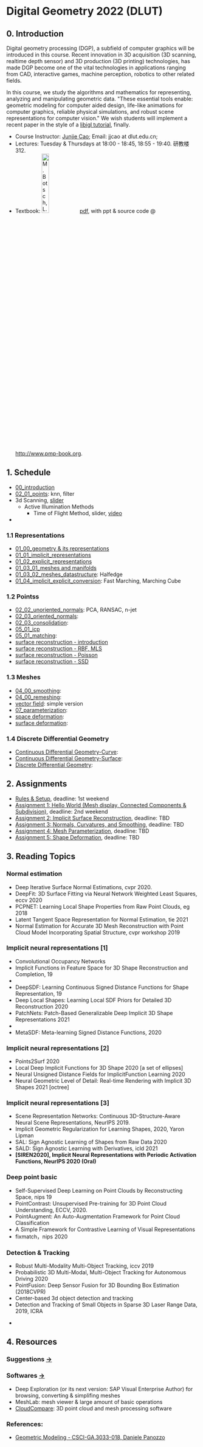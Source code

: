 # Digital Geometry 2022 (DLUT)
## 0. Introduction

Digital geometry processing (DGP), a subfield of computer graphics will be introduced in this course. Recent innovation in 3D acquisition (3D scanning, realtime depth sensor) and 3D production (3D printing) technologies, has made DGP become one of the vital technologies in applications ranging from CAD, interactive games, machine perception, robotics to other related fields. 

<!-- In this course, students should have a background in Linear Algebra and Computer Programming. -->
In this course, we study the algorithms and mathematics for representing, analyzing and manipulating geometric data. "These essential tools enable: geometric modeling for computer aided design, life-like animations for computer graphics, reliable physical simulations, and robust scene representations for computer vision." We wish students will implement a recent paper in the style of a [libigl tutorial](https://libigl.github.io/tutorial/), finally.


- Course Instructor: [Junjie Cao](http://jjcao.github.io/); Email: jjcao at dlut.edu.cn; 
- Lectures: Tuesday & Thursdays at 18:00 - 18:45, 18:55 - 19:40. 研教楼312.
- Textbook: <img src="https://images.tandf.co.uk/common/jackets/amazon/978156881/9781568814261.jpg"  width="20%" alt="M. Botsch, L. Kobbelt, M. Pauly, P. Alliez, and B. Lévy. Polygon mesh processing. CRC press, 2010." />
    [pdf](ftp://nozdr.ru/biblio/kolxo3/Cs/CsCg/Botsch%20M.,%20et%20al.%20Polygon%20mesh%20processing%20(AK%20Peters,%202010)(ISBN%201568814267)(C)(O)(243s)_CsCg_.pdf), with ppt & source code @ http://www.pmp-book.org.

## 1. Schedule
- [00_introduction](http://pan-yz.chaoxing.com/share/info/500d49595b4a971f)
- [02_01_points](): knn, filter
- 3d Scanning, [slider](http://pan-yz.chaoxing.com/share/info/3f34fcb074ff80e7)
  - Active Illumination Methods
    - Time of Flight Method, slider, [video](https://fpcv.cs.columbia.edu/)
- 
### 1.1 Representations
- [01_00_geometry & its representations](http://pan-yz.chaoxing.com/share/info/bce1099958c1faaf)
- [01_01_implicit_representations](http://pan-yz.chaoxing.com/share/info/4d2497d6e132c4d1)
- [01_02_explicit_representations](http://pan-yz.chaoxing.com/share/info/d6056d09fb0fab80)
- [01_03_01_meshes and manifolds](http://pan-yz.chaoxing.com/share/info/1a9e9608117f5f34)
- [01_03_02_meshes_datastructure](http://pan-yz.chaoxing.com/share/info/fa2e339d573f3d7e): Halfedge
- [01_04_implicit_explicit_conversion](http://pan-yz.chaoxing.com/share/info/8e58aec9f08e3a00): Fast Marching, Marching Cube

### 1.2 Pointss

- [02_02_unoriented_normals](): PCA, RANSAC, n-jet
- [02_03_oriented_normals](): 
- [02_03_consolidation](): 
- [05_01_icp]()
- [05_01_matching]():
- [surface reconstruction - introduction](http://pan-yz.chaoxing.com/share/info/559b1b07ec8aad26)
- [surface reconstruction - RBF, MLS](http://pan-yz.chaoxing.com/share/info/27f75a18160b9dd1)
- [surface reconstruction - Poisson](http://pan-yz.chaoxing.com/share/info/c08e4dc471e3cf4b)
- [surface reconstruction - SSD](http://pan-yz.chaoxing.com/share/info/5654e17799fdcd95)
  
### 1.3 Meshes
- [04_00_smoothing](http://pan-yz.chaoxing.com/share/info/715cb34431d2ebdb):
- [04_00_remeshing](http://pan-yz.chaoxing.com/share/info/efcea209e9db3ad1):
- [vector field](http://pan-yz.chaoxing.com/share/info/4cb4b53b2a094c5e): simple version
- [07_parameterization](http://pan-yz.chaoxing.com/share/info/7d6968f1f2aa12b3):
- [space deformation](http://pan-yz.chaoxing.com/share/info/a29cb47c36f2815c):
- [surface deformation](http://pan-yz.chaoxing.com/share/info/292c93d2206c6550):
### 1.4 Discrete Differential Geometry  
- [Continuous Differential Geometry-Curve]():
- [Continuous Differential Geometry-Surface]():
- [Discrete Differential Geometry]():
  
## 2. Assignments
- [Rules & Setup](assignments/), deadline: 1st weekend
- [Assignment 1: Hello World (Mesh display, Connected Components & Subdivision)](assignments/Assignment_1), deadline: 2nd weekend
- [Assignment 2: Implicit Surface Reconstruction](assignments/Assignment_2), deadline: TBD
- [Assignment 3: Normals, Curvatures, and Smoothing](assignments/Assignment_3), deadline: TBD
- [Assignment 4: Mesh Parameterization](assignments/Assignment_4), deadline: TBD
- [Assignment 5: Shape Deformation](assignments/Assignment_5), deadline: TBD

## 3. Reading Topics
### Normal estimation
- Deep Iterative Surface Normal Estimations, cvpr 2020.
- DeepFit: 3D Surface Fitting via Neural Network Weighted Least Squares, eccv 2020
- PCPNET: Learning Local Shape Properties from Raw Point Clouds, eg 2018
- Latent Tangent Space Representation for Normal Estimation, tie 2021
- Normal Estimation for Accurate 3D Mesh Reconstruction with Point Cloud Model Incorporating Spatial Structure, cvpr workshop 2019

### Implicit neural representations [1]
- Convolutional Occupancy Networks
- Implicit Functions in Feature Space for 3D Shape Reconstruction and Completion, 19
- 
- DeepSDF: Learning Continuous Signed Distance Functions for Shape Representation, 19
- Deep Local Shapes: Learning Local SDF Priors for Detailed 3D Reconstruction 2020
- PatchNets: Patch-Based Generalizable Deep Implicit 3D Shape Representations 2021
- 
- MetaSDF: Meta-learning Signed Distance Functions, 2020

### Implicit neural representations [2]
- Points2Surf 2020
- Local Deep Implicit Functions for 3D Shape 2020 [a set of ellipses]
- Neural Unsigned Distance Fields for ImplicitFunction Learning 2020
- Neural Geometric Level of Detail: Real-time Rendering with Implicit 3D Shapes 2021 [octree]

### Implicit neural representations [3]
- Scene Representation Networks: Continuous 3D-Structure-Aware Neural Scene Representations, NeurIPS 2019.
- Implicit Geometric Regularization for Learning Shapes, 2020, Yaron Lipman
- SAL: Sign Agnostic Learning of Shapes from Raw Data 2020
- SALD: Sign Agnostic Learning with Derivatives, icld 2021
- **[SIREN2020], Implicit Neural Representations with Periodic Activation Functions, NeurIPS 2020 (Oral)**

### Deep point basic
- Self-Supervised Deep Learning on Point Clouds by Reconstructing Space, nips 19
- PointContrast: Unsupervised Pre-training for 3D Point Cloud Understanding, ECCV, 2020.
- PointAugment: An Auto-Augmentation Framework for Point Cloud Classification
- A Simple Framework for Contrastive Learning of Visual Representations
- fixmatch，nips 2020

### Detection & Tracking
- Robust Multi-Modality Multi-Object Tracking, iccv 2019
- Probabilistic 3D Multi-Modal, Multi-Object Tracking
for Autonomous Driving 2020
- PointFusion: Deep Sensor Fusion for 3D Bounding Box Estimation (2018CVPR)
- Center-based 3d object detection and tracking
- Detection and Tracking of Small Objects in Sparse 3D Laser Range Data, 2019, ICRA

<!--
### Implicit neural representations [4]
- Neural Volumes: Learning Dynamic Renderable Volumes from Images, sig19
- Deep Implicit Templates for 3D Shape Representation, 2020
- DIST: Rendering deep implicit signed distance function with differentiable sphere tracing, cvpr20
- SDFDiff: Differentiable rendering of signed distance fields for 3D shape optimization, cvpr20 -->
  
<!-- ### Matching -->
<!-- ### Reconstruction
- Deep Marching Cubes: Learning Explicit Surface Representations, cvpr18 
- Analytic Marching: An Analytic Meshing Solution from Deep Implicit Surface Networks 2020
- MeshSDF: Differentiable Iso-Surface Extraction, 2020 [image 2 mesh]
- PIFu: Pixel-Aligned Implicit Function for High-Resolution Clothed Human Digitization
- ARCH: Animatable Reconstruction of Clothed Humans (CVPR 2020)
- Multiview Neural Surface Reconstruction by Disentangling Geometry and Appearance 2020 -->
- 
## 4. Resources
### Suggestions [->](https://github.com/jjcao-school/common/tree/main/for_students)

### Softwares [->](softwares/) 
- Deep Exploration (or its next version: SAP Visual Enterprise Author) for browsing, converting & simplifing meshes
- MeshLab: mesh viewer & large amount of basic operations
- [CloudCompare](https://www.danielgm.net/cc/): 3D point cloud and mesh processing software

### References:
- [Geometric Modeling - CSCI-GA.3033-018, Daniele Panozzo](https://github.com/danielepanozzo/gp)


<!-- <li>[Book]: <img src="https://images-na.ssl-images-amazon.com/images/I/41ahRBWW%2BjL._SX335_BO1,204,203,200_.jpg"  width="20%" alt="A Sampler of Useful Computational Tools for Applied Geometry, Computer Graphics, and Image Processing. Daniel Cohen-Or, Chen Greif, Tao Ju, Niloy J. Mitra, Ariel Shamir, Olga Sorkine-Hornung, Hao Zhang, 2015." />
    </li>
<li>[Course]: Geometric Computing with Python, SIGGRAPH course 2018, Daniele Panozzo.</li>
<li>[Course]: CSCI 621: Digital Geometry Processing SS 2019, Hao Li. PMP, scanning, Dynamic Geometry processing, facial performance capture, deep learning for geometry. PMP execises.</li>
<li>[Course]: CS749: Digital Geometry Processing, Spring 2017, Siddhartha Chaudhuri. Points, diatances, features, Laplacian, segmentation. Many reading materials, better assignments. 
<li>[Course]: CENG789 - Digital Geometry Processing, Yusuf Sahillioğlu. PMP, Delaunay, Voronoi, Descriptors on mesh, 3D printing. Some team projects topics.</li>
<li>[Course]: 6.838: Shape Analysis (Spring 2017) @ MIT. Numerical Tools, geodesic, inverse distance, Laplacian, Vector field, Optimal transport, correspondence. with youtube. 4 homework by ipython notebook.</li>
<li>[Course]: CS 15-458/858: Discrete Differential Geometry, @CMU by  Keenan Crane</li>
<li>[Course]: Digital Geometry Processing 2019, Xiao-Ming Fu. Barycentric coordinate, Mapping, PolyCube, Atlas, Spere parameterization, Morping. PMP exscises topics with assigned new papers.</li>
<li>...</li>
<li>[Course]: ENGN 2501 Digital Geometry Processing, Gabriel Taubin, 2019</li>

<li>[Course]: 524 Computer Graphics: Modeling - Alla Sheffer</li>
<li>[Course]: CS468 - Data-Driven Shape Analysis - Vladimir (Vova) Kim, & Qixing (Peter) Huan</li>
<li>[Course]: Advanced Topics in Computer Graphics: Mesh Processing (600.657) - Michael Misha Kazhdan</li>
<li>[Course]: SIGGRAPH AISA 2008 course: Mesh Parameterization: Theory and Practice</li>
<li>[Course]: SIGGRAPH Asia 2009 course: Spectral Mesh Processing</li>
<li>[Course]: SIGGRAPH 2014 course: Structure-Aware Shape Processing</li>
<li>[Course]: Eurographics 2014 course: State of the Art in Surface Reconstruction from Point Clouds</li>
<li>[Course]: SGP 2015 course: Dynamic 2D/3D Registration</li>
<li>[Course]: Graduate School of SGP 2017. lecture videos</li>
 -->

